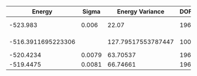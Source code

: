 | Energy             | Sigma  | Energy Variance    | DOF | Einf | Method                                | Reference |
|--------------------|--------|--------------------|-----|------|---------------------------------------|-----------|
| -523.983           | 0.006  | 22.07              | 196 | 0    | VMC with fermions (flux+neel+Jastrow) | [code](https://github.com/varbench/methods/blob/main/scripts/Heisenberg/square_196_P/vmc_gutzwiller.sh) |
| -516.3911695223306 |        | 127.79517553787447 | 100 | 0    | DMRG (bond dimension = 512)           | [code](https://github.com/varbench/methods/blob/main/scripts/Heisenberg/square_196_P/dmrg.sh) |
| -520.4234          | 0.0079 | 63.70537           | 196 | 0    | RBM (alpha = 1)                       | [code](https://github.com/varbench/methods/blob/main/scripts/Heisenberg/square_196_P/vmc_rbm.sh) |
| -519.4475          | 0.0081 | 66.74661           | 196 | 0    | Jastrow baseline                      | [code](https://github.com/varbench/methods/blob/main/scripts/Heisenberg/square_196_P/vmc_jastrow.sh) |
